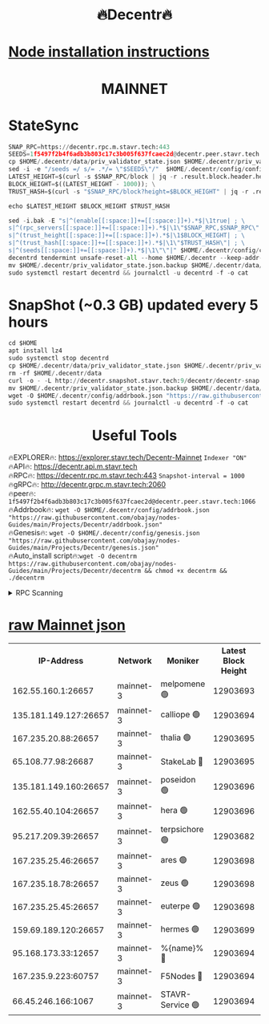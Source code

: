 <h1 align="center"> 🔥Decentr🔥</h1>

[Node installation instructions](https://github.com/obajay/nodes-Guides/tree/main/Projects/Decentr)
=
<h1 align="center"> MAINNET</h1>

# StateSync
```python
SNAP_RPC=https://decentr.rpc.m.stavr.tech:443
SEEDS=1f5497f2b4f6adb3b803c17c3b005f637fcaec2d@decentr.peer.stavr.tech:1066
cp $HOME/.decentr/data/priv_validator_state.json $HOME/.decentr/priv_validator_state.json.backup
sed -i -e "/seeds =/ s/= .*/= \"$SEEDS\"/"  $HOME/.decentr/config/config.toml
LATEST_HEIGHT=$(curl -s $SNAP_RPC/block | jq -r .result.block.header.height); \
BLOCK_HEIGHT=$((LATEST_HEIGHT - 1000)); \
TRUST_HASH=$(curl -s "$SNAP_RPC/block?height=$BLOCK_HEIGHT" | jq -r .result.block_id.hash)

echo $LATEST_HEIGHT $BLOCK_HEIGHT $TRUST_HASH

sed -i.bak -E "s|^(enable[[:space:]]+=[[:space:]]+).*$|\1true| ; \
s|^(rpc_servers[[:space:]]+=[[:space:]]+).*$|\1\"$SNAP_RPC,$SNAP_RPC\"| ; \
s|^(trust_height[[:space:]]+=[[:space:]]+).*$|\1$BLOCK_HEIGHT| ; \
s|^(trust_hash[[:space:]]+=[[:space:]]+).*$|\1\"$TRUST_HASH\"| ; \
s|^(seeds[[:space:]]+=[[:space:]]+).*$|\1\"\"|" $HOME/.decentr/config/config.toml
decentrd tendermint unsafe-reset-all --home $HOME/.decentr --keep-addr-book
mv $HOME/.decentr/priv_validator_state.json.backup $HOME/.decentr/data/priv_validator_state.json
sudo systemctl restart decentrd && journalctl -u decentrd -f -o cat
```
# SnapShot (~0.3 GB) updated every 5 hours
```python
cd $HOME
apt install lz4
sudo systemctl stop decentrd
cp $HOME/.decentr/data/priv_validator_state.json $HOME/.decentr/priv_validator_state.json.backup
rm -rf $HOME/.decentr/data
curl -o - -L http://decentr.snapshot.stavr.tech:9/decentr/decentr-snap.tar.lz4 | lz4 -c -d - | tar -x -C $HOME/.decentr --strip-components 2
mv $HOME/.decentr/priv_validator_state.json.backup $HOME/.decentr/data/priv_validator_state.json
wget -O $HOME/.decentr/config/addrbook.json "https://raw.githubusercontent.com/obajay/nodes-Guides/main/Projects/Decentr/addrbook.json"
sudo systemctl restart decentrd && journalctl -u decentrd -f -o cat
```

 <h1 align="center"> Useful Tools</h1>

🔥EXPLORER🔥:     https://explorer.stavr.tech/Decentr-Mainnet        `Indexer "ON"` \
🔥API🔥:          https://decentr.api.m.stavr.tech \
🔥RPC🔥:          https://decentr.rpc.m.stavr.tech:443              `Snapshot-interval = 1000` \
🔥gRPC🔥:         http://decentr.grpc.m.stavr.tech:2060 \
🔥peer🔥:         `1f5497f2b4f6adb3b803c17c3b005f637fcaec2d@decentr.peer.stavr.tech:1066` \
🔥Addrbook🔥:  `wget -O $HOME/.decentr/config/addrbook.json "https://raw.githubusercontent.com/obajay/nodes-Guides/main/Projects/Decentr/addrbook.json"` \
🔥Genesis🔥:  `wget -O $HOME/.decentr/config/genesis.json "https://raw.githubusercontent.com/obajay/nodes-Guides/main/Projects/Decentr/genesis.json"` \
🔥Auto_install script🔥:`wget -O decentrm https://raw.githubusercontent.com/obajay/nodes-Guides/main/Projects/Decentr/decentrm && chmod +x decentrm && ./decentrm`

<details>
<summary>RPC Scanning</summary>

<h2 align="center"> We scan nodes in real time every 4 hours. And we provide the final result of RPC endpoints.
We cannot influence the operation of these nodes in any way. </h2>


```python
If Voting Power is higher than 0 --> then the Node is a validator of the network and may be subject to attack and be a potential threat to the chain.
```
```python
We marked such validators with a red symbol
```

</details>

[raw Mainnet json](https://rpc-check.decentrm.stavr.tech/decentrm/rpc-decentrm-result.json)
=



<table><tr><th>IP-Address</th><th>Network</th><th>Moniker</th><th>Latest Block Height</th><th>Earliest Block Height</th><th>Catching Up</th><th>Tx Index</th><th>Voting Power</th><th>Scan Time</th></tr><tr><td>162.55.160.1:26657</td><td>mainnet-3</td><td>melpomene 🟢</td><td>12903693</td><td>1688950</td><td>False</td><td>on</td><td>0</td><td>2024-02-15T17:29:19.315378650UTC</td></tr><tr><td>135.181.149.127:26657</td><td>mainnet-3</td><td>calliope 🟢</td><td>12903694</td><td>1688950</td><td>False</td><td>on</td><td>0</td><td>2024-02-15T17:29:21.834079071UTC</td></tr><tr><td>167.235.20.88:26657</td><td>mainnet-3</td><td>thalia 🟢</td><td>12903695</td><td>1688950</td><td>False</td><td>on</td><td>0</td><td>2024-02-15T17:29:27.685740632UTC</td></tr><tr><td>65.108.77.98:26687</td><td>mainnet-3</td><td>StakeLab 🔴</td><td>12903695</td><td>1688950</td><td>False</td><td>on</td><td>5447612</td><td>2024-02-15T17:29:28.016380607UTC</td></tr><tr><td>135.181.149.160:26657</td><td>mainnet-3</td><td>poseidon 🟢</td><td>12903696</td><td>1688950</td><td>False</td><td>on</td><td>0</td><td>2024-02-15T17:29:32.877122823UTC</td></tr><tr><td>162.55.40.104:26657</td><td>mainnet-3</td><td>hera 🟢</td><td>12903696</td><td>1688950</td><td>False</td><td>on</td><td>0</td><td>2024-02-15T17:29:35.203188574UTC</td></tr><tr><td>95.217.209.39:26657</td><td>mainnet-3</td><td>terpsichore 🟢</td><td>12903682</td><td>1688950</td><td>False</td><td>on</td><td>0</td><td>2024-02-15T17:29:41.675131041UTC</td></tr><tr><td>167.235.25.46:26657</td><td>mainnet-3</td><td>ares 🟢</td><td>12903698</td><td>1688950</td><td>False</td><td>on</td><td>0</td><td>2024-02-15T17:29:43.964747215UTC</td></tr><tr><td>167.235.18.78:26657</td><td>mainnet-3</td><td>zeus 🟢</td><td>12903698</td><td>1688950</td><td>False</td><td>on</td><td>0</td><td>2024-02-15T17:29:46.241094892UTC</td></tr><tr><td>167.235.25.45:26657</td><td>mainnet-3</td><td>euterpe 🟢</td><td>12903698</td><td>1688950</td><td>False</td><td>on</td><td>0</td><td>2024-02-15T17:29:48.529130491UTC</td></tr><tr><td>159.69.189.120:26657</td><td>mainnet-3</td><td>hermes 🟢</td><td>12903699</td><td>1688950</td><td>False</td><td>on</td><td>0</td><td>2024-02-15T17:29:50.857985469UTC</td></tr><tr><td>95.168.173.33:12657</td><td>mainnet-3</td><td>%{name}% 🔴</td><td>12903694</td><td>8964001</td><td>False</td><td>on</td><td>4263833</td><td>2024-02-15T17:29:23.036897738UTC</td></tr><tr><td>167.235.9.223:60757</td><td>mainnet-3</td><td>F5Nodes 🔴</td><td>12903694</td><td>12380001</td><td>False</td><td>off</td><td>562</td><td>2024-02-15T17:29:23.346082245UTC</td></tr><tr><td>66.45.246.166:1067</td><td>mainnet-3</td><td>STAVR-Service 🟢</td><td>12903694</td><td>12903001</td><td>False</td><td>on</td><td>0</td><td>2024-02-15T17:29:22.479473207UTC</td></tr></table>
